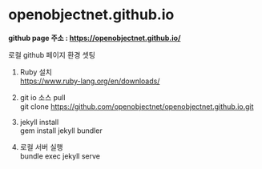 # openobjectnet.github.io

**github page 주소 : https://openobjectnet.github.io/**  

로컬 github 페이지 환경 셋팅

1. Ruby 설치  
https://www.ruby-lang.org/en/downloads/

2. git io 소스 pull  
git clone https://github.com/openobjectnet/openobjectnet.github.io.git

3. jekyll install  
gem install jekyll bundler

4. 로컬 서버 실행  
bundle exec jekyll serve
